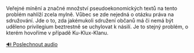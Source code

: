 
Veřejné mínění a značné množství pseudoekonomických textů na tento problém nahlíží zcela mylně. Vůbec se zde nejedná o otázku práva na sdružování. Jde o to, zda jakémukoli sdružení občanů má či nemá být uděleno privilegium beztrestně se uchylovat k násilí. Je to stejný problém, o kterém hovoříme v případě Ku-Klux-Klanu.

[🔊 Poslechnout audio](/data/7-paragraphs/audio/chapter_155/para_007-Veejn-mnn-a-znan-mnostv-pseudoekonomickc.mp3)
